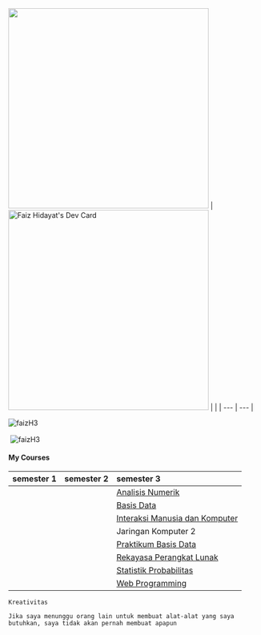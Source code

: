 <!-- ![](https://github.com/faizH3/tree/blob/master/ubd_logo1.png) -->
<img src="https://github.com/faizH3/tree/blob/master/ubd_logo1.png" width="400px"/>
| <a href="https://app.daily.dev/faizH3"><img src="https://api.daily.dev/devcards/3f67a30565854357b148d08411ae783b.png?r=vpx" width="400" alt="Faiz Hidayat's Dev Card"/></a> |  |
| --- | --- |
<!-- ![](https://api.daily.dev/devcards/3f67a30565854357b148d08411ae783b.png?r=vpx) -->
<p align="left"> <img src="https://komarev.com/ghpvc/?username=faizH3" alt="faizH3" /> </p>
<p>&nbsp;<img align="center" src="https://github-readme-stats.vercel.app/api?username=faizH3&show_icons=true" alt="faizH3" /></p>
<!-- <p><img align="center" src="https://github-readme-stats.faizH3.vercel.app/api/top-langs/?username=faizH3" /> -->
<p><src="https://github.com/faizH3/tree/deployments/activity_log"/>
 
#### My Courses
 
| semester 1 | semester 2 |        semester 3 |
| :--- | :--- | :--- |
|  |  | [Analisis Numerik](https://github.com/faizH3/tree/tree/master/Semester%203/analisis%20numerik) |
|  |  | [Basis Data](https://github.com/faizH3/tree/tree/master/Semester%203/basis%20data) |
|  |  | [Interaksi Manusia dan Komputer]() |
|  |  | Jaringan Komputer 2 |
|  |  | [Praktikum Basis Data](https://github.com/faizH3/tree/tree/master/Semester%203/praktikum%20basis%20data) |
|  |  | [Rekayasa Perangkat Lunak](https://github.com/faizH3/tree/tree/master/Semester%203/rekayasa%20perangkat%20lunak) |
|  |  | [Statistik Probabilitas](https://github.com/faizH3/tree/tree/master/Semester%203/statistik%20probabilitas) |
|  |  | [Web Programming](https://github.com/faizH3/tree/tree/master/Semester%203/web%20programming) |

 
```Kreativitas```
 
```Jika saya menunggu orang lain untuk membuat alat-alat yang saya butuhkan, saya tidak akan pernah membuat apapun```
<link rel="dns-prefetch" href="https://github.githubassets.com">

<!-- [![CircleCI](https://circleci.com/gh/faizH3/tree/tree/master.svg?style=svg)](https://circleci.com/gh/faizH3/tree/tree/master) -->
<!-- <p><img align='center' src='https://github.com/faizH3/tree/blob/master/img/SmartHomeNotificationsBlogAsset.png'</p> -->
<!-- ## Welcome to GitHub Pages

You can use the [editor on GitHub](https://github.com/faizH3/newbie/edit/master/README.md) to maintain and preview the content for your website in Markdown files.

Whenever you commit to this repository, GitHub Pages will run [Jekyll](https://jekyllrb.com/) to rebuild the pages in your site, from the content in your Markdown files.

### Markdown

Markdown is a lightweight and easy-to-use syntax for styling your writing. It includes conventions for

```markdown
Syntax highlighted code block

# Header 1
## Header 2
### Header 3

- Bulleted
- List

1. Numbered
2. List

**Bold** and _Italic_ and `Code` text

[Link](url) and ![Image](src)
```

For more details see [GitHub Flavored Markdown](https://guides.github.com/features/mastering-markdown/).

### Jekyll Themes

Your Pages site will use the layout and styles from the Jekyll theme you have selected in your [repository settings](https://github.com/faizH3/newbie/settings). The name of this theme is saved in the Jekyll `_config.yml` configuration file.

### Support or Contact

Having trouble with Pages? Check out our [documentation](https://docs.github.com/categories/github-pages-basics/) or [contact support](https://github.com/contact) and we’ll help you sort it out.
 -->
